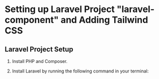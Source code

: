 # Setting up Laravel Project "laravel-component" and Adding Tailwind CSS

## Laravel Project Setup

1. Install PHP and Composer.

2. Install Laravel by running the following command in your terminal:

